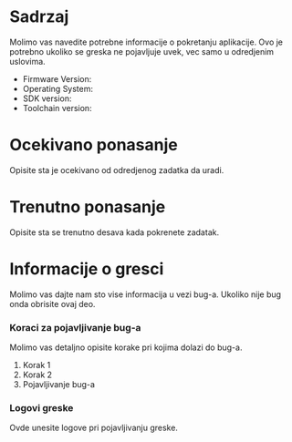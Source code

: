 # Sadrzaj

Molimo vas navedite potrebne informacije o pokretanju aplikacije. Ovo je potrebno ukoliko se greska ne pojavljuje uvek, vec samo u odredjenim uslovima.

* Firmware Version:
* Operating System:
* SDK version:
* Toolchain version:

# Ocekivano ponasanje

Opisite sta je ocekivano od odredjenog zadatka da uradi.

# Trenutno ponasanje

Opisite sta se trenutno desava kada pokrenete zadatak.

# Informacije o gresci

Molimo vas dajte nam sto vise informacija u vezi bug-a. Ukoliko nije bug onda obrisite ovaj deo.

### Koraci za pojavljivanje bug-a

Molimo vas detaljno opisite korake pri kojima dolazi do bug-a.

1. Korak 1
2. Korak 2
3. Pojavljivanje bug-a

### Logovi greske

Ovde unesite logove pri pojavljivanju greske.
